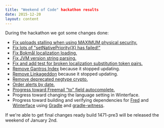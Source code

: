 ```yaml
---
title: "Weekend of Code" hackathon results
date: 2015-12-20
layout: content
---
```


During the hackathon we got some changes done:

- [Fix uploads stalling when using MAXIMUM physical security.][1]
- [Fix lots of "setNativePriority(X) has failed!"][2]
- [Fix Bokmål localization loading.][3]
- [Fix JVM version string parsing.][4]
- [Fix and add test for broken localization substitution token pairs.][5]
- [Remove Gantros Index][6] because it stopped updating.
- [Remove Linkageddon][6] because it stopped updating.
- [Remove deprecated negtype crypto.][7]
- [Order alerts by date.][8]
- [Progress toward Freemail "to" field autocomplete.][9]
- Progress toward changing the language setting in Winterface.
- Progress toward building and verifying dependencies for [Fred][10] and [Winterface][11] using [Gradle][12] and [gradle-witness][13].

If we're able to get final changes ready build 1471-pre3 will be released the weekend of January 2nd.

[1]: https://github.com/freenet/fred/pull/438
[2]: https://github.com/freenet/fred/pull/435
[3]: https://github.com/freenet/fred/pull/426
[4]: https://github.com/freenet/fred/pull/437
[5]: https://github.com/freenet/fred/pull/421
[6]: https://github.com/freenet/fred/pull/433
[7]: https://github.com/freenet/fred/pull/439
[8]: https://github.com/freenet/fred/pull/418
[9]: https://github.com/Dr-Tensor/plugin-Freemail/tree/master
[10]: https://github.com/freenet/fred/tree/gradle
[11]: https://github.com/ademan/winterface/tree/gradle-witness-1
[12]: https://gradle.org/
[13]: https://github.com/WhisperSystems/gradle-witness
